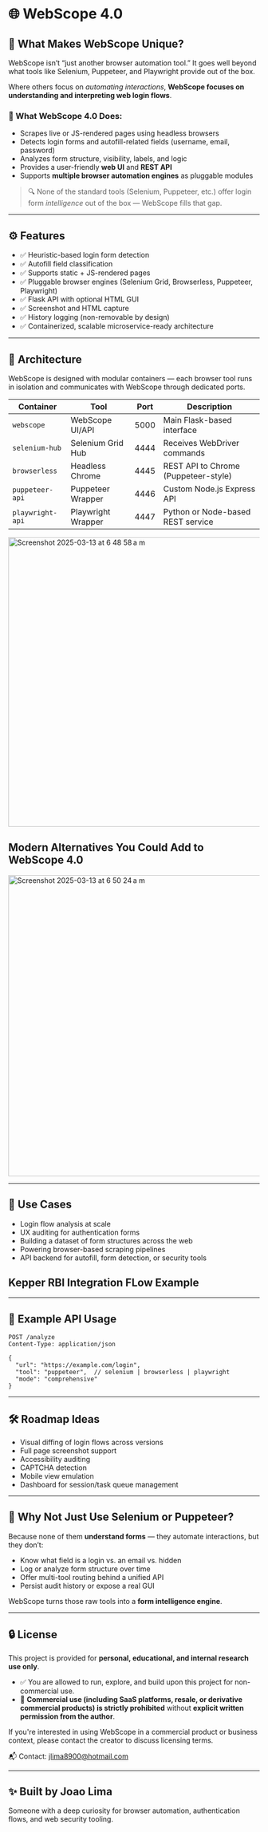 # 🌐 WebScope 4.0

## 🧠 What Makes WebScope Unique?

WebScope isn’t “just another browser automation tool.” It goes well beyond what tools like Selenium, Puppeteer, and Playwright provide out of the box.

Where others focus on *automating interactions*, **WebScope focuses on understanding and interpreting web login flows**.

### 🧩 What WebScope 4.0 Does:

- Scrapes live or JS-rendered pages using headless browsers
- Detects login forms and autofill-related fields (username, email, password)
- Analyzes form structure, visibility, labels, and logic
- Provides a user-friendly **web UI** and **REST API**
- Supports **multiple browser automation engines** as pluggable modules

> 🔍 None of the standard tools (Selenium, Puppeteer, etc.) offer login form *intelligence* out of the box — WebScope fills that gap.

---

## ⚙️ Features

- ✅ Heuristic-based login form detection
- ✅ Autofill field classification
- ✅ Supports static + JS-rendered pages
- ✅ Pluggable browser engines (Selenium Grid, Browserless, Puppeteer, Playwright)
- ✅ Flask API with optional HTML GUI
- ✅ Screenshot and HTML capture
- ✅ History logging (non-removable by design)
- ✅ Containerized, scalable microservice-ready architecture

---

## 🧱 Architecture

WebScope is designed with modular containers — each browser tool runs in isolation and communicates with WebScope through dedicated ports.

| Container         | Tool               | Port | Description                              |
|------------------|--------------------|------|------------------------------------------|
| `webscope`        | WebScope UI/API    | 5000 | Main Flask-based interface               |
| `selenium-hub`    | Selenium Grid Hub  | 4444 | Receives WebDriver commands              |
| `browserless`     | Headless Chrome    | 4445 | REST API to Chrome (Puppeteer-style)     |
| `puppeteer-api`   | Puppeteer Wrapper  | 4446 | Custom Node.js Express API               |
| `playwright-api`  | Playwright Wrapper | 4447 | Python or Node-based REST service        |

<img width="581" alt="Screenshot 2025-03-13 at 6 48 58 a m" src="https://github.com/user-attachments/assets/25d5fdc6-f68c-45ab-a69f-fb661e1c15a4" />

## Modern Alternatives You Could Add to WebScope 4.0

<img width="604" alt="Screenshot 2025-03-13 at 6 50 24 a m" src="https://github.com/user-attachments/assets/77bcbbe9-3082-4ee7-9a49-8223b54faba2" />


---

## 🚀 Use Cases

- Login flow analysis at scale
- UX auditing for authentication forms
- Building a dataset of form structures across the web
- Powering browser-based scraping pipelines
- API backend for autofill, form detection, or security tools

## Kepper RBI Integration FLow Example



---

## 🧪 Example API Usage

```http
POST /analyze
Content-Type: application/json

{
  "url": "https://example.com/login",
  "tool": "puppeteer",  // selenium | browserless | playwright
  "mode": "comprehensive"
}
```

---

## 🛠 Roadmap Ideas

- Visual diffing of login flows across versions
- Full page screenshot support
- Accessibility auditing
- CAPTCHA detection
- Mobile view emulation
- Dashboard for session/task queue management

---

## 🤔 Why Not Just Use Selenium or Puppeteer?

Because none of them **understand forms** — they automate interactions, but they don’t:

- Know what field is a login vs. an email vs. hidden
- Log or analyze form structure over time
- Offer multi-tool routing behind a unified API
- Persist audit history or expose a real GUI

WebScope turns those raw tools into a **form intelligence engine**.

---

## 🔒 License

This project is provided for **personal, educational, and internal research use only**.

- ✅ You are allowed to run, explore, and build upon this project for non-commercial use.
- 🚫 **Commercial use (including SaaS platforms, resale, or derivative commercial products) is strictly prohibited** without **explicit written permission from the author**.

If you're interested in using WebScope in a commercial product or business context, please contact the creator to discuss licensing terms.

📬 Contact: jlima8900@hotmail.com

---

## ✨ Built by Joao Lima

Someone with a deep curiosity for browser automation, authentication flows, and web security tooling.
